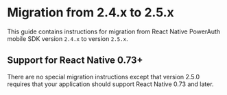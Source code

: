 # Migration from 2.4.x to 2.5.x

This guide contains instructions for migration from React Native PowerAuth mobile SDK version `2.4.x` to version `2.5.x`.

## Support for React Native 0.73+

There are no special migration instructions except that version 2.5.0 requires that your application should support React Native 0.73 and later.